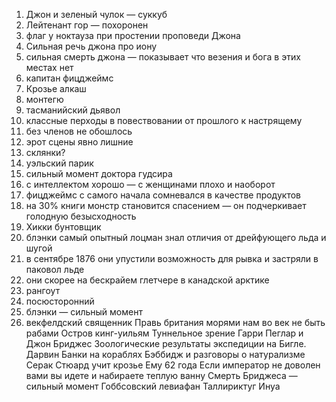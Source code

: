 1) Джон и зеленый чулок — суккуб
2) Лейтенант гор — похоронен
3) флаг у ноктауза при простении проповеди Джона
4) Сильная речь джона про иону
5) сильная смерть джона — показывает что везения и бога в этих местах нет
6) капитан фицджеймс
7) Крозье алкаш
8) монтегю
9) тасманийский дьявол 
10) классные перходы в повествовании от прошлого к настрящему
11) без членов не обошлось 
12) эрот сцены явно лишние
13) склянки?
14) уэльский парик
15) сильный момент доктора гудсира
16) с интеллектом хорошо — с женщинами плохо и наоборот
17) фицджеймс с самого начала сомневался в качестве продуктов
18) на 30% книги монстр становится спасением — он подчеркивает голодную безысходность
19) Хикки бунтовщик 
20) блэнки самый опытный лоцман знал отличия от дрейфующего льда и шугой
21) в сентябре 1876 они упустили возможность для рывка и застряли в паковол льде
22) они скорее на бескрайем глетчере в канадской арктике
23) рангоут
24) посюсторонний 
25) блэнки — сильный момент
26) векфелдский священник
Правь британия морями нам во век не быть рабами
Остров кинг-уильям
Туннельное зрение
Гарри Пеглар и Джон Бриджес
Зоологические результаты экспедиции на Бигле. Дарвин
Банки на кораблях
Бэббидж и разговоры о натурализме
Серак
Стюард учит крозье
Ему 62 года
Если император не доволен вами вы идете и набираете теплую ванну
Смерть Бриджеса — сильный момент
Гоббсовский левиафан
Таллириктуг
Инуа